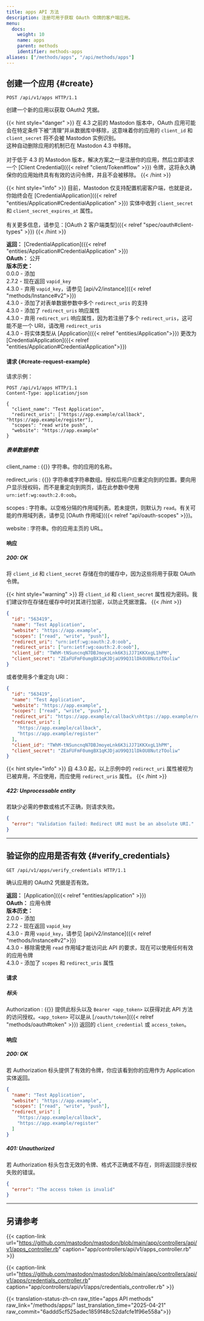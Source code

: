 ```yaml
---
title: apps API 方法
description: 注册可用于获取 OAuth 令牌的客户端应用。
menu:
  docs:
    weight: 10
    name: apps
    parent: methods
    identifier: methods-apps
aliases: ["/methods/apps", "/api/methods/apps"]
---
```


<style>
#TableOfContents ul ul ul {display: none}
</style>

## 创建一个应用 {#create}

```http
POST /api/v1/apps HTTP/1.1
```

创建一个新的应用以获取 OAuth2 凭据。

{{< hint style="danger" >}}
在 4.3 之前的 Mastodon 版本中，OAuth 应用可能会在特定条件下被“清理”并从数据库中移除，这意味着你的应用的 `client_id` 和 `client_secret` 将不会被 Mastodon 实例识别。\
这种自动删除应用的机制已在 Mastodon 4.3 中移除。\
\
对于低于 4.3 的 Mastodon 版本，解决方案之一是注册你的应用，然后立即请求一个 [Client Credential]({{< relref "client/Token#flow" >}}) 令牌，这将永久确保你的应用始终具有有效的访问令牌，并且不会被移除。
{{< /hint >}}

{{< hint style="info" >}}
目前，Mastodon 仅支持配置机密客户端，也就是说，你始终会在 [CredentialApplication]({{< relref "entities/Application#CredentialApplication" >}}) 实体中收到 `client_secret` 和 `client_secret_expires_at` 属性。\
\
有关更多信息，请参见：[OAuth 2 客户端类型]({{< relref "spec/oauth#client-types" >}})
{{< /hint >}}

**返回：** [CredentialApplication]({{< relref "entities/Application#CredentialApplication" >}})\
**OAuth：** 公开\
**版本历史：**\
0.0.0 - 添加\
2.7.2 - 现在返回 `vapid_key`\
4.3.0 - 弃用 `vapid_key`，请参见 [api/v2/instance]({{< relref "methods/Instance#v2">}})\
4.3.0 - 添加了对表单数据参数中多个 `redirect_uris` 的支持\
4.3.0 - 添加了 `redirect_uris` 响应属性\
4.3.0 - 弃用 `redirect_uri` 响应属性，因为若注册了多个 `redirect_uris`，这可能不是一个 URI，请改用 `redirect_uris`\
4.3.0 - 将实体类型从 [Application]({{< relref "entities/Application">}}) 更改为 [CredentialApplication]({{< relref "entities/Application#CredentialApplication">}})

#### 请求 {#create-request-example}

请求示例：

```
POST /api/v1/apps HTTP/1.1
Content-Type: application/json

{
  "client_name": "Test Application",
  "redirect_uris": ["https://app.example/callback", "https://app.example/register"],
  "scopes": "read write push",
  "website": "https://app.example"
}
```

##### 表单数据参数

client_name
: {{<required>}} 字符串。你的应用的名称。

redirect_uris
: {{<required>}} 字符串或字符串数组。授权后用户应重定向到的位置。要向用户显示授权码，而不是重定向到网页，请在此参数中使用 `urn:ietf:wg:oauth:2.0:oob`。

scopes
: 字符串。以空格分隔的作用域列表。若未提供，则默认为 `read`。有关可能的作用域列表，请参见 [OAuth 作用域]({{< relref "api/oauth-scopes" >}})。

website
: 字符串。你的应用主页的 URL。

#### 响应

##### 200: OK

将 `client_id` 和 `client_secret` 存储在你的缓存中，因为这些将用于获取 OAuth 令牌。

{{< hint style="warning" >}}
将 `client_id` 和 `client_secret` 属性视为密码。我们建议你在存储在缓存中时对其进行加密，以防止凭据泄露。
{{< /hint >}}

```json
{
  "id": "563419",
  "name": "Test Application",
  "website": "https://app.example",
  "scopes": ["read", "write", "push"],
  "redirect_uri": "urn:ietf:wg:oauth:2.0:oob",
  "redirect_uris": ["urn:ietf:wg:oauth:2.0:oob"],
  "client_id": "TWhM-tNSuncnqN7DBJmoyeLnk6K3iJJ71KKXxgL1hPM",
  "client_secret": "ZEaFUFmF0umgBX1qKJDjaU99Q31lDkOU8NutzTOoliw"
}
```

或者使用多个重定向 URI：

```json
{
  "id": "563419",
  "name": "Test Application",
  "website": "https://app.example",
  "scopes": ["read", "write", "push"],
  "redirect_uri": "https://app.example/callback\nhttps://app.example/register",
  "redirect_uris": [
    "https://app.example/callback",
    "https://app.example/register"
  ],
  "client_id": "TWhM-tNSuncnqN7DBJmoyeLnk6K3iJJ71KKXxgL1hPM",
  "client_secret": "ZEaFUFmF0umgBX1qKJDjaU99Q31lDkOU8NutzTOoliw"
}
```

{{< hint style="info" >}}
自 4.3.0 起，以上示例中的 `redirect_uri` 属性被视为已被弃用，不应使用，而应使用 `redirect_uris` 属性。
{{< /hint >}}

##### 422: Unprocessable entity

若缺少必需的参数或格式不正确，则请求失败。

```json
{
  "error": "Validation failed: Redirect URI must be an absolute URI."
}
```

---

## 验证你的应用是否有效 {#verify_credentials}

```http
GET /api/v1/apps/verify_credentials HTTP/1.1
```

确认应用的 OAuth2 凭据是否有效。

**返回：** [Application]({{< relref "entities/application" >}})\
**OAuth：** 应用令牌\
**版本历史：**\
2.0.0 - 添加\
2.7.2 - 现在返回 `vapid_key`\
4.3.0 - 弃用 `vapid_key`，请参见 [api/v2/instance]({{< relref "methods/Instance#v2">}})\
4.3.0 - 移除需使用 `read` 作用域才能访问此 API 的要求，现在可以使用任何有效的应用令牌\
4.3.0 - 添加了 `scopes` 和 `redirect_uris` 属性

#### 请求

##### 标头

Authorization
: {{<required>}} 提供此标头以及 `Bearer <app_token>` 以获得对此 API 方法的访问授权。`<app_token>` 可以是从 [`/oauth/token`]({{< relref "methods/oauth#token" >}}) 返回的 `client_credential` 或 `access_token`。

#### 响应

##### 200: OK

若 Authorization 标头提供了有效的令牌，你应该看到你的应用作为 Application 实体返回。

```json
{
  "name": "Test Application",
  "website": "https://app.example",
  "scopes": ["read", "write", "push"],
  "redirect_uris": [
    "https://app.example/callback",
    "https://app.example/register"
  ]
}
```

##### 401: Unauthorized

若 Authorization 标头包含无效的令牌、格式不正确或不存在，则将返回提示授权失败的错误。

```json
{
  "error": "The access token is invalid"
}
```

---

## 另请参考

{{< caption-link url="https://github.com/mastodon/mastodon/blob/main/app/controllers/api/v1/apps_controller.rb" caption="app/controllers/api/v1/apps_controller.rb" >}}

{{< caption-link url="https://github.com/mastodon/mastodon/blob/main/app/controllers/api/v1/apps/credentials_controller.rb" caption="app/controllers/api/v1/apps/credentials_controller.rb" >}}

{{< translation-status-zh-cn raw_title="apps API methods" raw_link="/methods/apps/" last_translation_time="2025-04-21" raw_commit="6addd5cf525adec1859f48c52dafcfe1f96e558a">}}
